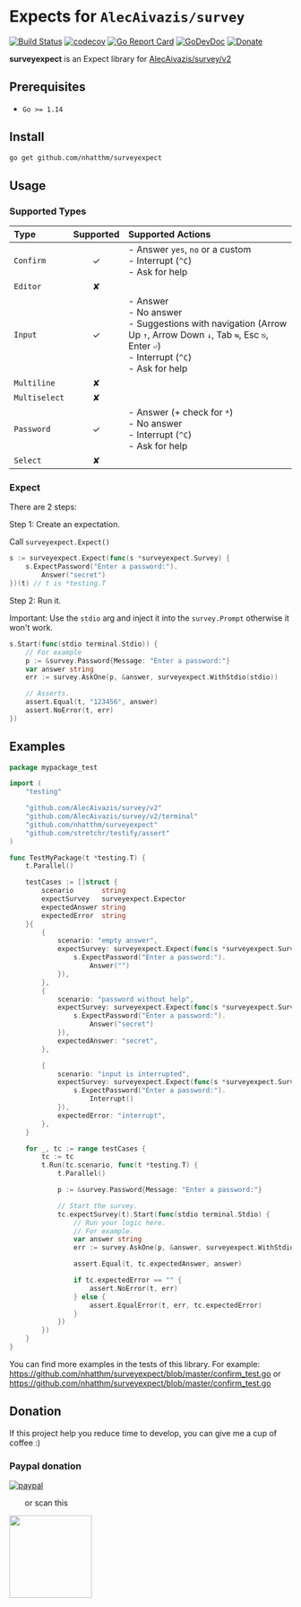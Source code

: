 # Expects for `AlecAivazis/survey`

[![Build Status](https://github.com/nhatthm/surveyexpect/actions/workflows/test.yaml/badge.svg)](https://github.com/nhatthm/surveyexpect/actions/workflows/test.yaml)
[![codecov](https://codecov.io/gh/nhatthm/surveyexpect/branch/master/graph/badge.svg?token=eTdAgDE2vR)](https://codecov.io/gh/nhatthm/surveyexpect)
[![Go Report Card](https://goreportcard.com/badge/github.com/nhatthm/surveyexpect)](https://goreportcard.com/report/github.com/nhatthm/surveyexpect)
[![GoDevDoc](https://img.shields.io/badge/dev-doc-00ADD8?logo=go)](https://pkg.go.dev/github.com/nhatthm/surveyexpect)
[![Donate](https://img.shields.io/badge/Donate-PayPal-green.svg)](https://www.paypal.com/donate/?hosted_button_id=PJZSGJN57TDJY)

**surveyexpect** is an Expect library for [AlecAivazis/survey/v2](https://github.com/AlecAivazis/survey)

## Prerequisites

- `Go >= 1.14`

## Install

```bash
go get github.com/nhatthm/surveyexpect
```

## Usage

### Supported Types

Type | Supported | Supported Actions
:--- | :---: | :---
`Confirm` | ✓ | - Answer `yes`, `no` or a custom<br/>- Interrupt (`^C`)<br/>- Ask for help
`Editor` | ✘ |
`Input` | ✓ | - Answer<br/>- No answer<br/>- Suggestions with navigation (Arrow Up `↑`, Arrow Down `↓`, Tab `⇆`, Esc `⎋`, Enter `⏎`)<br/>- Interrupt (`^C`)<br/>- Ask for help
`Multiline` | ✘ |
`Multiselect` | ✘ |  
`Password` | ✓ | - Answer (+ check for `*`)<br/>- No answer<br/>- Interrupt (`^C`)<br/>- Ask for help
`Select` | ✘ |


### Expect

There are 2 steps:

Step 1: Create an expectation.

Call `surveyexpect.Expect()`

```go
s := surveyexpect.Expect(func(s *surveyexpect.Survey) {
    s.ExpectPassword("Enter a password:").
        Answer("secret")
})(t) // t is *testing.T
```

Step 2: Run it.

Important: Use the `stdio` arg and inject it into the `survey.Prompt` otherwise it won't work. 

```go
s.Start(func(stdio terminal.Stdio)) {
    // For example
    p := &survey.Password{Message: "Enter a password:"}
    var answer string
    err := survey.AskOne(p, &answer, surveyexpect.WithStdio(stdio))

    // Asserts.
    assert.Equal(t, "123456", answer)
    assert.NoError(t, err)
})
```

## Examples

```go
package mypackage_test

import (
	"testing"

	"github.com/AlecAivazis/survey/v2"
	"github.com/AlecAivazis/survey/v2/terminal"
	"github.com/nhatthm/surveyexpect"
	"github.com/stretchr/testify/assert"
)

func TestMyPackage(t *testing.T) {
	t.Parallel()

	testCases := []struct {
		scenario       string
		expectSurvey   surveyexpect.Expector
		expectedAnswer string
		expectedError  string
	}{
		{
			scenario: "empty answer",
			expectSurvey: surveyexpect.Expect(func(s *surveyexpect.Survey) {
				s.ExpectPassword("Enter a password:").
					Answer("")
			}),
		},
		{
			scenario: "password without help",
			expectSurvey: surveyexpect.Expect(func(s *surveyexpect.Survey) {
				s.ExpectPassword("Enter a password:").
					Answer("secret")
			}),
			expectedAnswer: "secret",
		},

		{
			scenario: "input is interrupted",
			expectSurvey: surveyexpect.Expect(func(s *surveyexpect.Survey) {
				s.ExpectPassword("Enter a password:").
					Interrupt()
			}),
			expectedError: "interrupt",
		},
	}

	for _, tc := range testCases {
		tc := tc
		t.Run(tc.scenario, func(t *testing.T) {
			t.Parallel()

			p := &survey.Password{Message: "Enter a password:"}

			// Start the survey.
			tc.expectSurvey(t).Start(func(stdio terminal.Stdio) {
				// Run your logic here.
				// For example.
				var answer string
				err := survey.AskOne(p, &answer, surveyexpect.WithStdio(stdio))

				assert.Equal(t, tc.expectedAnswer, answer)

				if tc.expectedError == "" {
					assert.NoError(t, err)
				} else {
					assert.EqualError(t, err, tc.expectedError)
				}
			})
		})
	}
}
```

You can find more examples in the tests of this library. For example: https://github.com/nhatthm/surveyexpect/blob/master/confirm_test.go or https://github.com/nhatthm/surveyexpect/blob/master/confirm_test.go

## Donation

If this project help you reduce time to develop, you can give me a cup of coffee :)

### Paypal donation

[![paypal](https://www.paypalobjects.com/en_US/i/btn/btn_donateCC_LG.gif)](https://www.paypal.com/donate/?hosted_button_id=PJZSGJN57TDJY)

&nbsp;&nbsp;&nbsp;&nbsp;&nbsp;&nbsp;&nbsp;or scan this

<img src="https://user-images.githubusercontent.com/1154587/113494222-ad8cb200-94e6-11eb-9ef3-eb883ada222a.png" width="147px" />
